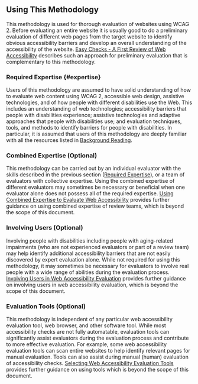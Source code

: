 ## Using This Methodology

This methodology is used for thorough evaluation of websites using WCAG 2. Before evaluating an entire website it is usually good to do a preliminary evaluation of different web pages from the target website to identify obvious accessibility barriers and develop an overall understanding of the accessibility of the website. [Easy Checks - A First Review of Web Accessibility](http://www.w3.org/WAI/eval/preliminary) describes such an approach for preliminary evaluation that is complementary to this methodology.

### Required Expertise {#expertise}

Users of this methodology are assumed to have solid understanding of how to evaluate web content using WCAG 2, accessible web design, assistive technologies, and of how people with different disabilities use the Web. This includes an understanding of web technologies; accessibility barriers that people with disabilities experience; assistive technologies and adaptive approaches that people with disabilities use; and evaluation techniques, tools, and methods to identify barriers for people with disabilities. In particular, it is assumed that users of this methodology are deeply familiar with all the resources listed in [Background Reading](#reading).

### Combined Expertise (Optional)

This methodology can be carried out by an individual evaluator with the skills described in the previous section ([Required Expertise](#expertise)), or a team of evaluators with collective expertise. Using the combined expertise of different evaluators may sometimes be necessary or beneficial when one evaluator alone does not possess all of the required expertise. [Using Combined Expertise to Evaluate Web Accessibility](http://www.w3.org/WAI/eval/reviewteams) provides further guidance on using combined expertise of review teams, which is beyond the scope of this document.

### Involving Users (Optional)

Involving people with disabilities including people with aging-related impairments (who are not experienced evaluators or part of a review team) may help identify additional accessibility barriers that are not easily discovered by expert evaluation alone. While not required for using this methodology, it may sometimes be necessary for evaluators to involve real people with a wide range of abilities during the evaluation process. [Involving Users in Web Accessibility Evaluation](http://www.w3.org/WAI/eval/users) provides further guidance on involving users in web accessibility evaluation, which is beyond the scope of this document.

### Evaluation Tools (Optional)

This methodology is independent of any particular web accessibility evaluation tool, web browser, and other software tool. While most accessibility checks are not fully automatable, evaluation tools can significantly assist evaluators during the evaluation process and contribute to more effective evaluation. For example, some web accessibility evaluation tools can scan entire websites to help identify relevant pages for manual evaluation. Tools can also assist during manual (human) evaluation of accessibility checks. [Selecting Web Accessibility Evaluation Tools](http://www.w3.org/WAI/eval/selectingtools) provides further guidance on using tools which is beyond the scope of this document.

